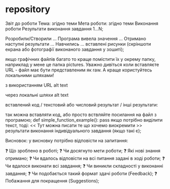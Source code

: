 # repository

Звіт до роботи
Тема: згідно теми
Мета роботи: згідно теми
Виконання роботи
Результати виконання завдання 1...N;

Розробили/Створили ...
Програма вивела значення ...
Отримано наступні результати ...
Навчились ...
вставлені рисунки (скріншоти екрана або фотографії виконаного завдання у зошиті);

якщо графічних файлів багато то краще помістити їх у окрему папку, наприклад у мене це папка pictures. Уважно дивіться коли вставляєте URL - файл має бути представленим як raw. А краще користуйтесь локальними шляхами!

з використанням URL alt text

через локальні шляхи alt text

вставлений код / текстовий або числовий результат / інші результати:

так можна вставляти код, або просто вствляйте посилання на файл з програмою;
def simple_function_example():
    pass
якщо потрібно виділити текст, тоді:
<< Тут можна писати те що хочемо виокремити >>
результати виконання індивідуального завдання (якщо такі є);

Висновок:
у висновку потрібно відповісти на запитання:

❓ Що зроблено в роботі;
❓ Чи досягнуто мети роботи;
❓ Які нові знання отримано;
❓ Чи вдалось відповісти на всі питання задані в ході роботи;
❓ Чи вдалося виконати всі завдання;
❓ Чи виникли складності у виконанні завдання;
❓ Чи подобається такий формат здачі роботи (Feedback);
❓ Побажання для покращення (Suggestions);

